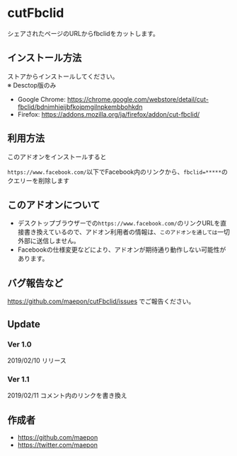 # cutFbclid

シェアされたページのURLからfbclidをカットします。

## インストール方法

ストアからインストールしてください。<br>
※ Desctop版のみ

- Google Chrome: https://chrome.google.com/webstore/detail/cut-fbclid/bdnimhieijbfkojpmgilnpkembbohkdn
- Firefox: https://addons.mozilla.org/ja/firefox/addon/cut-fbclid/

## 利用方法

このアドオンをインストールすると

`https://www.facebook.com/`以下でFacebook内のリンクから、`fbclid=*****`のクエリーを削除します

## このアドオンについて

- デスクトップブラウザーでの`https://www.facebook.com/`のリンクURLを直接書き換えているので、アドオン利用者の情報は、`このアドオンを通しては`一切外部に送信しません。
- Facebookの仕様変更などにより、アドオンが期待通り動作しない可能性があります。

## バグ報告など

https://github.com/maepon/cutFbclid/issues でご報告ください。

## Update

### Ver 1.0

2019/02/10 リリース

### Ver 1.1

2019/02/11 コメント内のリンクを書き換え

## 作成者

- https://github.com/maepon
- https://twitter.com/maepon

